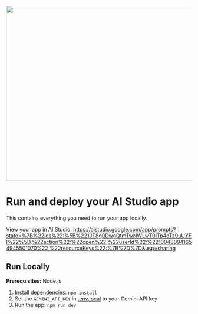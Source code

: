 <div align="center">
<img width="1200" height="475" alt="GHBanner" src="https://github.com/user-attachments/assets/0aa67016-6eaf-458a-adb2-6e31a0763ed6" />
</div>

# Run and deploy your AI Studio app

This contains everything you need to run your app locally.

View your app in AI Studio: https://aistudio.google.com/app/prompts?state=%7B%22ids%22:%5B%221JT8g0DwgQtmTwNWLwT0ITp4oTz9uUYFI%22%5D,%22action%22:%22open%22,%22userId%22:%22100480941654945501070%22,%22resourceKeys%22:%7B%7D%7D&usp=sharing

## Run Locally

**Prerequisites:**  Node.js


1. Install dependencies:
   `npm install`
2. Set the `GEMINI_API_KEY` in [.env.local](.env.local) to your Gemini API key
3. Run the app:
   `npm run dev`
